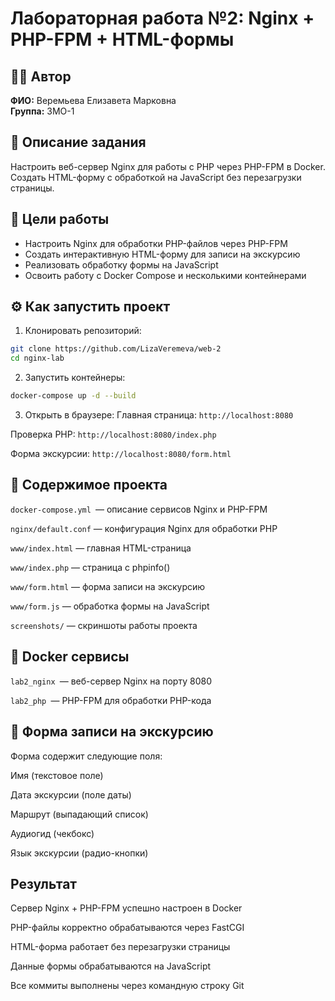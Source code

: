 # Лабораторная работа №2: Nginx + PHP-FPM + HTML-формы

## 👩‍💻 Автор
**ФИО:** Веремьева Елизавета Марковна  
**Группа:** 3МО-1

## 📌 Описание задания
Настроить веб-сервер Nginx для работы с PHP через PHP-FPM в Docker.  
Создать HTML-форму с обработкой на JavaScript без перезагрузки страницы.

## 🎯 Цели работы
- Настроить Nginx для обработки PHP-файлов через PHP-FPM
- Создать интерактивную HTML-форму для записи на экскурсию
- Реализовать обработку формы на JavaScript
- Освоить работу с Docker Compose и несколькими контейнерами

## ⚙️ Как запустить проект

1. Клонировать репозиторий:
```bash
git clone https://github.com/LizaVeremeva/web-2
cd nginx-lab
  ```

2. Запустить контейнеры:
```bash
docker-compose up -d --build
```
3. Открыть в браузере:
Главная страница: ```http://localhost:8080```

Проверка PHP: ```http://localhost:8080/index.php```

Форма экскурсии: ```http://localhost:8080/form.html```

## 📂 Содержимое проекта
```docker-compose.yml ```— описание сервисов Nginx и PHP-FPM

```nginx/default.conf``` — конфигурация Nginx для обработки PHP

```www/index.html``` — главная HTML-страница

```www/index.php``` — страница с phpinfo()

```www/form.html``` — форма записи на экскурсию

```www/form.js``` — обработка формы на JavaScript

```screenshots/``` — скриншоты работы проекта

## 🐳 Docker сервисы
```lab2_nginx ```— веб-сервер Nginx на порту 8080

```lab2_php ```— PHP-FPM для обработки PHP-кода

## 📝 Форма записи на экскурсию
Форма содержит следующие поля:

 Имя (текстовое поле)

 Дата экскурсии (поле даты)

 Маршрут (выпадающий список)

 Аудиогид (чекбокс)

 Язык экскурсии (радио-кнопки)

## Результат
Сервер Nginx + PHP-FPM успешно настроен в Docker

PHP-файлы корректно обрабатываются через FastCGI

HTML-форма работает без перезагрузки страницы

Данные формы обрабатываются на JavaScript

Все коммиты выполнены через командную строку Git